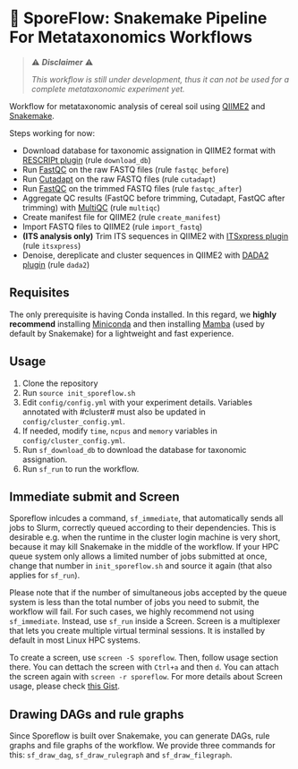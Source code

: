 # 🦠 SporeFlow: Snakemake Pipeline For Metataxonomics Workflows

> ⚠️ ***Disclaimer*** ⚠️
> 
> *This workflow is still under development, thus it can not be used for a complete metataxonomic experiment yet.*

Workflow for metataxonomic analysis of cereal soil using [QIIME2](https://qiime2.org/) and [Snakemake](https://snakemake.readthedocs.io/en/v7.32.2/).

Steps working for now:

- Download database for taxonomic assignation in QIIME2 format with [RESCRIPt plugin](https://docs.qiime2.org/2024.2/plugins/available/rescript/) (rule `download_db`)
- Run [FastQC](https://www.bioinformatics.babraham.ac.uk/projects/fastqc/) on the raw FASTQ files (rule `fastqc_before`)
- Run [Cutadapt](https://cutadapt.readthedocs.io/en/v4.6/) on the raw FASTQ files (rule `cutadapt`)
- Run [FastQC](https://www.bioinformatics.babraham.ac.uk/projects/fastqc/) on the trimmed FASTQ files (rule `fastqc_after`)
- Aggregate QC results (FastQC before trimming, Cutadapt, FastQC after trimming) with [MultiQC](https://multiqc.info/) (rule `multiqc`)
- Create manifest file for QIIME2 (rule `create_manifest`)
- Import FASTQ files to QIIME2 (rule `import_fastq`)
- **(ITS analysis only)** Trim ITS sequences in QIIME2 with [ITSxpress plugin](https://forum.qiime2.org/t/q2-itsxpress-a-tutorial-on-a-qiime-2-plugin-to-trim-its-sequences/5780) (rule `itsxpress`)
- Denoise, dereplicate and cluster sequences in QIIME2 with [DADA2 plugin](https://docs.qiime2.org/2024.2/plugins/available/dada2/) (rule `dada2`)

## Requisites

The only prerequisite is having Conda installed. In this regard, we **highly recommend** installing [Miniconda](https://docs.anaconda.com/free/miniconda/index.html) and then installing [Mamba](https://anaconda.org/conda-forge/mamba) (used by default by Snakemake) for a lightweight and fast experience.

## Usage

1. Clone the repository
2. Run `source init_sporeflow.sh`
3. Edit `config/config.yml` with your experiment details. Variables annotated with #cluster# must also be updated in `config/cluster_config.yml`.
4. If needed, modify `time`, `ncpus` and `memory` variables in `config/cluster_config.yml`.
5. Run `sf_download_db` to download the database for taxonomic assignation.
6. Run `sf_run` to run the workflow.
   
## Immediate submit and Screen

Sporeflow inlcudes a command, `sf_immediate`, that automatically sends all jobs to Slurm, correctly queued according to their dependencies. This is desirable e.g. when the runtime in the cluster login machine is very short, because it may kill Snakemake in the middle of the workflow. If your HPC queue system only allows a limited number of jobs submitted at once, change that number in `init_sporeflow.sh` and source it again (that also applies for `sf_run`).

Please note that if the number of simultaneous jobs accepted by the queue system is less than the total number of jobs you need to submit, the workflow will fail. For such cases, we highly recommend not using `sf_immediate`. Instead, use `sf_run` inside a Screen. Screen is a multiplexer that lets you create multiple virtual terminal sessions. It is installed by default in most Linux HPC systems.

To create a screen, use `screen -S sporeflow`. Then, follow usage section there. You can dettach the screen with `Ctrl+a` and then `d`. You can attach the screen again with `screen -r sporeflow`. For more details about Screen usage, please check [this Gist](https://gist.github.com/jctosta/af918e1618682638aa82).

## Drawing DAGs and rule graphs

Since Sporeflow is built over Snakemake, you can generate DAGs, rule graphs and file graphs of the workflow. We provide three commands for this: `sf_draw_dag`, `sf_draw_rulegraph` and `sf_draw_filegraph`.